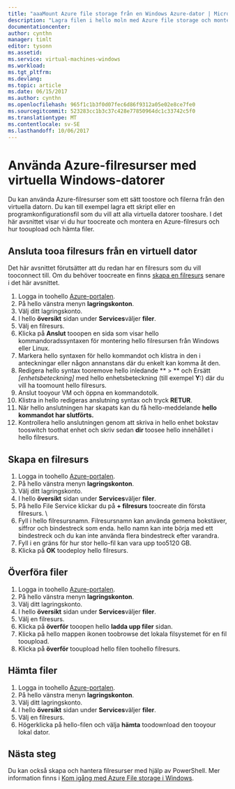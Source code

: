 ```yaml
---
title: "aaaMount Azure file storage från en Windows Azure-dator | Microsoft Docs"
description: "Lagra filen i hello moln med Azure file storage och montera din molnbaserade filresurs från en Azure virtuell dator (VM)."
documentationcenter: 
author: cynthn
manager: timlt
editor: tysonn
ms.assetid: 
ms.service: virtual-machines-windows
ms.workload: 
ms.tgt_pltfrm: 
ms.devlang: 
ms.topic: article
ms.date: 06/15/2017
ms.author: cynthn
ms.openlocfilehash: 965f1c1b3f0d07fec6d86f9312a05e02e8ce7fe0
ms.sourcegitcommit: 523283cc1b3c37c428e77850964dc1c33742c5f0
ms.translationtype: MT
ms.contentlocale: sv-SE
ms.lasthandoff: 10/06/2017
---
```

# <a name="use-azure-file-shares-with-windows-vms"></a>Använda Azure-filresurser med virtuella Windows-datorer 

Du kan använda Azure-filresurser som ett sätt toostore och filerna från den virtuella datorn. Du kan till exempel lagra ett skript eller en programkonfigurationsfil som du vill att alla virtuella datorer tooshare. I det här avsnittet visar vi du hur toocreate och montera en Azure-filresurs och hur tooupload och hämta filer.

## <a name="connect-tooa-file-share-from-a-vm"></a>Ansluta tooa filresurs från en virtuell dator

Det här avsnittet förutsätter att du redan har en filresurs som du vill tooconnect till. Om du behöver toocreate en finns [skapa en filresurs](#create-a-file-share) senare i det här avsnittet.

1. Logga in toohello [Azure-portalen](https://portal.azure.com).
2. På hello vänstra menyn **lagringskonton**.
3. Välj ditt lagringskonto.
4. I hello **översikt** sidan under **Services**väljer **filer**.
5. Välj en filresurs.
6. Klicka på **Anslut** tooopen en sida som visar hello kommandoradssyntaxen för montering hello filresursen från Windows eller Linux.
7. Markera hello syntaxen för hello kommandot och klistra in den i anteckningar eller någon annanstans där du enkelt kan komma åt den. 
8. Redigera hello syntax tooremove hello inledande ** > ** och Ersätt *[enhetsbeteckning]* med hello enhetsbeteckning (till exempel **Y:**) där du vill ha toomount hello filresurs.
8. Anslut tooyour VM och öppna en kommandotolk.
9. Klistra in hello redigeras anslutning syntax och tryck **RETUR**.
10. När hello anslutningen har skapats kan du få hello-meddelande **hello kommandot har slutförts.**
11. Kontrollera hello anslutningen genom att skriva in hello enhet bokstav tooswitch toothat enhet och skriv sedan **dir** toosee hello innehållet i hello filresurs.



## <a name="create-a-file-share"></a>Skapa en filresurs 
1. Logga in toohello [Azure-portalen](https://portal.azure.com).
2. På hello vänstra menyn **lagringskonton**.
3. Välj ditt lagringskonto.
4. I hello **översikt** sidan under **Services**väljer **filer**.
5. På hello File Service klickar du på **+ filresurs** toocreate din första filresurs. \
6. Fyll i hello filresursnamn. Filresursnamn kan använda gemena bokstäver, siffror och bindestreck som enda. hello namn kan inte börja med ett bindestreck och du kan inte använda flera bindestreck efter varandra. 
7. Fyll i en gräns för hur stor hello-fil kan vara upp too5120 GB.
8. Klicka på **OK** toodeploy hello filresurs.
   
## <a name="upload-files"></a>Överföra filer
1. Logga in toohello [Azure-portalen](https://portal.azure.com).
2. På hello vänstra menyn **lagringskonton**.
3. Välj ditt lagringskonto.
4. I hello **översikt** sidan under **Services**väljer **filer**.
5. Välj en filresurs.
6. Klicka på **överför** tooopen hello **ladda upp filer** sidan.
7. Klicka på hello mappen ikonen toobrowse det lokala filsystemet för en fil tooupload.   
8. Klicka på **överför** tooupload hello filen toohello filresurs.

## <a name="download-files"></a>Hämta filer
1. Logga in toohello [Azure-portalen](https://portal.azure.com).
2. På hello vänstra menyn **lagringskonton**.
3. Välj ditt lagringskonto.
4. I hello **översikt** sidan under **Services**väljer **filer**.
5. Välj en filresurs.
6. Högerklicka på hello-filen och välja **hämta** toodownload den tooyour lokal dator.
   

## <a name="next-steps"></a>Nästa steg

Du kan också skapa och hantera filresurser med hjälp av PowerShell. Mer information finns i [Kom igång med Azure File storage i Windows](../../storage/files/storage-dotnet-how-to-use-files.md).
